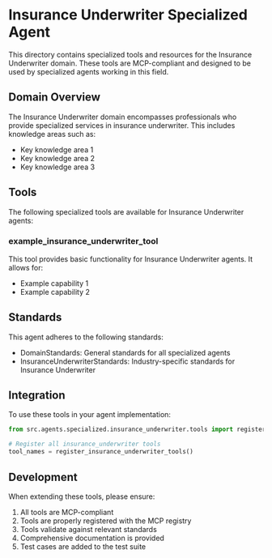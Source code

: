 # Insurance Underwriter Specialized Agent

This directory contains specialized tools and resources for the Insurance Underwriter domain. These tools are MCP-compliant and designed to be used by specialized agents working in this field.

## Domain Overview

The Insurance Underwriter domain encompasses professionals who provide specialized services in insurance underwriter. This includes knowledge areas such as:

- Key knowledge area 1
- Key knowledge area 2
- Key knowledge area 3

## Tools

The following specialized tools are available for Insurance Underwriter agents:

### example_insurance_underwriter_tool

This tool provides basic functionality for Insurance Underwriter agents. It allows for:

- Example capability 1
- Example capability 2

## Standards

This agent adheres to the following standards:

- DomainStandards: General standards for all specialized agents
- InsuranceUnderwriterStandards: Industry-specific standards for Insurance Underwriter

## Integration

To use these tools in your agent implementation:

```python
from src.agents.specialized.insurance_underwriter.tools import register_insurance_underwriter_tools

# Register all insurance_underwriter tools
tool_names = register_insurance_underwriter_tools()
```

## Development

When extending these tools, please ensure:

1. All tools are MCP-compliant
2. Tools are properly registered with the MCP registry
3. Tools validate against relevant standards
4. Comprehensive documentation is provided
5. Test cases are added to the test suite
